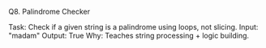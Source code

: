 Q8. Palindrome Checker

Task: Check if a given string is a palindrome using loops, not slicing.
Input: "madam"
Output: True
Why: Teaches string processing + logic building.
